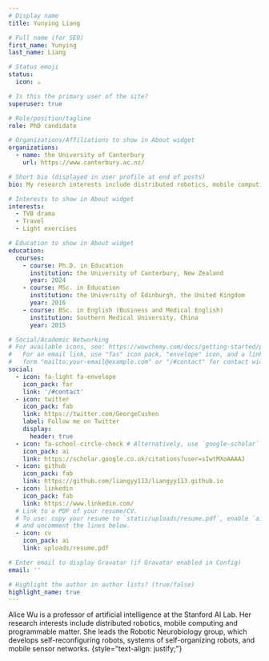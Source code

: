```yaml
---
# Display name
title: Yunying Liang

# Full name (for SEO)
first_name: Yunying
last_name: Liang

# Status emoji
status:
  icon: ☕️

# Is this the primary user of the site?
superuser: true

# Role/position/tagline
role: PhD candidate

# Organizations/Affiliations to show in About widget
organizations:
  - name: the University of Canterbury
    url: https://www.canterbury.ac.nz/

# Short bio (displayed in user profile at end of posts)
bio: My research interests include distributed robotics, mobile computing and programmable matter.

# Interests to show in About widget
interests:
  - TVB drama
  - Travel
  - Light exercises

# Education to show in About widget
education:
  courses:
    - course: Ph.D. in Education 
      institution: the University of Canterbury, New Zealand
      year: 2024
    - course: MSc. in Education
      institution: the University of Edinburgh, the United Kingdom
      year: 2016
    - course: BSc. in English (Business and Medical English)
      institution: Southern Medical University, China
      year: 2015

# Social/Academic Networking
# For available icons, see: https://wowchemy.com/docs/getting-started/page-builder/#icons
#   For an email link, use "fas" icon pack, "envelope" icon, and a link in the
#   form "mailto:your-email@example.com" or "/#contact" for contact widget.
social:
  - icon: fa-light fa-envelope
    icon_pack: far
    link: '/#contact'
  - icon: twitter
    icon_pack: fab
    link: https://twitter.com/GeorgeCushen
    label: Follow me on Twitter
    display:
      header: true
  - icon: fa-school-circle-check # Alternatively, use `google-scholar` icon from `ai` icon pack
    icon_pack: ai
    link: https://scholar.google.co.uk/citations?user=sIwtMXoAAAAJ
  - icon: github
    icon_pack: fab
    link: https://github.com/liangyy113/liangyy113.github.io
  - icon: linkedin
    icon_pack: fab
    link: https://www.linkedin.com/
  # Link to a PDF of your resume/CV.
  # To use: copy your resume to `static/uploads/resume.pdf`, enable `ai` icons in `params.yaml`,
  # and uncomment the lines below.
  - icon: cv
    icon_pack: ai
    link: uploads/resume.pdf

# Enter email to display Gravatar (if Gravatar enabled in Config)
email: ''

# Highlight the author in author lists? (true/false)
highlight_name: true
---
```


Alice Wu is a professor of artificial intelligence at the Stanford AI Lab. Her research interests include distributed robotics, mobile computing and programmable matter. She leads the Robotic Neurobiology group, which develops self-reconfiguring robots, systems of self-organizing robots, and mobile sensor networks.
{style="text-align: justify;"}
